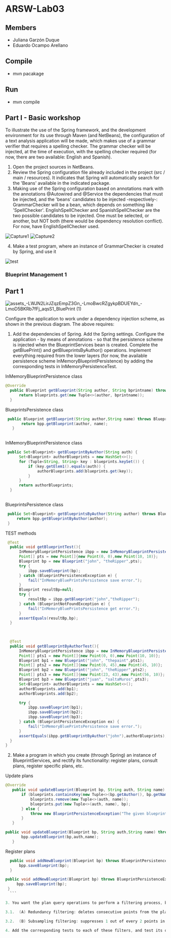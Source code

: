 # ARSW-Lab03

## Members
  - Juliana Garzón Duque
  - Eduardo Ocampo Arellano 
  
## Compile
  - mvn pacakage
  
## Run
  - mvn compile


## Part I - Basic workshop 
To illustrate the use of the Spring framework, and the development environment for its use through Maven (and NetBeans), the       configuration of a text analysis application will be made, which makes use of a grammar verifier that requires a spelling checker. The grammar checker will be injected, at the time of execution, with the spelling checker required (for now, there are two available: English and Spanish).
1. Open the project sources in NetBeans.
2. Review the Spring configuration file already included in the project (src / main / resources). It indicates that Spring will       automatically search for the 'Beans' available in the indicated package.
3. Making use of the Spring configuration based on annotations mark with the annotations @Autowired and @Service the dependencies that must be injected, and the 'beans' candidates to be injected -respectively-:
GrammarChecker will be a bean, which depends on something like 'SpellChecker'.
EnglishSpellChecker and SpanishSpellChecker are the two possible candidates to be injected. One must be selected, or another, but NOT both (there would be dependency resolution conflict). For now, have EnglishSpellChecker used. 

![Capture1](https://user-images.githubusercontent.com/43153078/73947218-1ec1dc80-48c5-11ea-89c3-74be61cac403.PNG)
![Capture2](https://user-images.githubusercontent.com/43153078/73947358-4ca72100-48c5-11ea-87e4-d29eba9c2090.PNG)

4. Make a test program, where an instance of GrammarChecker is created by Spring, and use it



![test](https://user-images.githubusercontent.com/43153078/73946423-e8379200-48c3-11ea-932a-1091f7a35021.PNG)

### Blueprint Management 1
## Part 1

![assets_-LWJN2LirJZqzEmpZ3Gn_-LmoBwcRZgykpBDUEYdn_-LmoD5BKRb7fFj_aqsS1_BluePrint (1)](https://user-images.githubusercontent.com/43153078/74153438-9f8f1a00-4bde-11ea-95ef-1e1f9a7b0c56.png) 

Configure the application to work under a dependency injection scheme, as shown in the previous diagram.
The above requires:
1. Add the dependencies of Spring. Add the Spring settings. Configure the application - by means of annotations - so that the persistence scheme is injected when the BlueprintServices bean is created. Complete the getBluePrint() and getBlueprintsByAuthor() operations. Implement everything required from the lower layers (for now, the available persistence scheme InMemoryBlueprintPersistence) by adding the corresponding tests in InMemoryPersistenceTest.

InMemoryBlueprintPersistence class 
  ``` java
  @Override
    public Blueprint getBlueprint(String author, String bprintname) throws BlueprintNotFoundException {
        return blueprints.get(new Tuple<>(author, bprintname));
    }
  
```
BlueprintsPersistence class 
 ``` java
  public Blueprint getBlueprint(String author,String name) throws BlueprintNotFoundException{
        return bpp.getBlueprint(author, name);
    }
    
  ```
  
  InMemoryBlueprintPersistence class 
  ``` java
   public Set<Blueprint> getBlueprintByAuthor(String auth) {
        Set<Blueprint> authorBlueprints = new HashSet<>();
        for (Tuple<String, String> key : blueprints.keySet()) {
            if (key.getElem1().equals(auth)) {
                authorBlueprints.add(blueprints.get(key));
            }
        }
        return authorBlueprints;
    }
    
  ```
  BlueprintsPersistence class
   ``` java
    public Set<Blueprint> getBlueprintsByAuthor(String author) throws BlueprintNotFoundException {
        return bpp.getBlueprintByAuthor(author);
    }
  
  ```
  TEST methods
  ``` java
   @Test
    public void getBlueprintTest(){
        InMemoryBlueprintPersistence ibpp = new InMemoryBlueprintPersistence();
        Point[] pts = new Point[]{new Point(0, 0),new Point(10, 10)};
        Blueprint bp = new Blueprint("john", "theRipper",pts);
        try {
            ibpp.saveBlueprint(bp);
        } catch (BlueprintPersistenceException e) {
            fail("InMemoryBluePrintsPersistence save error.");
        }
        Blueprint resultBp=null;
        try {
            resultBp = ibpp.getBlueprint("john","theRipper");
        } catch (BlueprintNotFoundException e) {
            fail("InMemoryBluePrintsPersistence get error.");
        }
        assertEquals(resultBp,bp);
    }
    
   

    @Test
    public void getBlueprintByAuthorTest(){
        InMemoryBlueprintPersistence ibpp = new InMemoryBlueprintPersistence();
        Point[] pts1 = new Point[]{new Point(0, 0),new Point(10, 10)};
        Blueprint bp1 = new Blueprint("john", "thepaint",pts1);
        Point[] pts2 = new Point[]{new Point(0, 45),new Point(45, 10)};
        Blueprint bp2 = new Blueprint("john", "theRipper",pts2);
        Point[] pts3 = new Point[]{new Point(23, 43),new Point(56, 10)};
        Blueprint bp3 = new Blueprint("juan", "saltaMuros",pts3);
        Set<Blueprint> authorBlueprints = new HashSet<>();
        authorBlueprints.add(bp1);
        authorBlueprints.add(bp2);

        try {
            ibpp.saveBlueprint(bp1);
            ibpp.saveBlueprint(bp2);
            ibpp.saveBlueprint(bp3);
        } catch (BlueprintPersistenceException ex) {
            fail("InMemoryBluePrintsPersistence save error.");
        }
        assertEquals(ibpp.getBlueprintByAuthor("john"),authorBlueprints);
    }
}
```
  
    
    
 


2. Make a program in which you create (through Spring) an instance of BlueprintServices, and rectify its functionality: register plans, consult plans, register specific plans, etc.

Update plans 

 ``` java
@Override
    public void updateBlueprint(Blueprint bp, String auth, String name) throws BlueprintPersistenceException {
        if (blueprints.containsKey(new Tuple<>(bp.getAuthor(), bp.getName()))) {
            blueprints.remove(new Tuple<>(auth, name));
            blueprints.put(new Tuple<>(auth, name), bp);
        } else {
            throw new BlueprintPersistenceException("The given blueprint does not exists: " + bp);
        }
    }
 ```
 ``` java
 public void updateBlueprint(Blueprint bp, String auth,String name) throws BlueprintPersistenceException {
        bpp.updateBlueprint(bp,auth,name);
    }
 ```
 Register plans 
  ``` java
    public void addNewBlueprint(Blueprint bp) throws BlueprintPersistenceException {
        bpp.saveBlueprint(bp);
    }
  ```
   ``` java
   public void addNewBlueprint(Blueprint bp) throws BlueprintPersistenceException {
        bpp.saveBlueprint(bp);
    }
     ```
 
3. You want the plan query operations to perform a filtering process, before returning the planes consulted. These filters are looking to reduce the size of the plans, removing redundant data or simply sub-sampling, before returning them. Adjust the application (adding the abstractions and implementations you consider) so that the BlueprintServices class is injected with one of two possible 'filters' (or possible future filters). The use of more than one at a time is not contemplated:

  3.1.  (A) Redundancy filtering: deletes consecutive points from the plane that are repeated.
  
  3.2.  (B) Subsampling filtering: suppresses 1 out of every 2 points in the plane, interspersed.
  
4. Add the corresponding tests to each of these filters, and test its operation in the test program, verifying that only by changing the position of the annotations - without changing anything else - the program returns the filtered planes in the way (A) or in the way (B).






